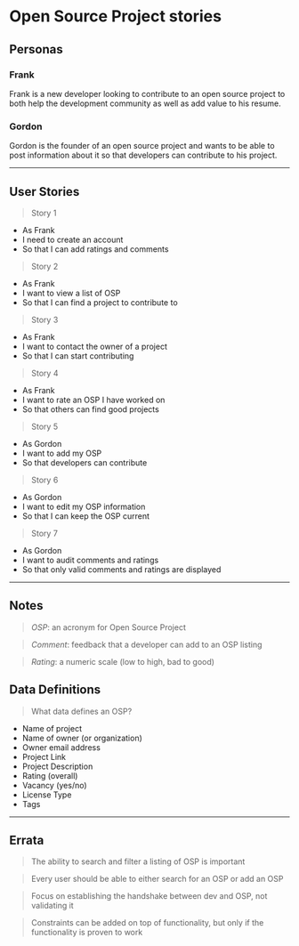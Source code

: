 # Open Source Project stories

## Personas

### Frank

Frank is a new developer looking to contribute to an open source project to both help the development community as well as add value to his resume.

### Gordon

Gordon is the founder of an open source project and wants to be able to post information about it so that developers can contribute to his project.

---

## User Stories

> Story 1

- As Frank
- I need to create an account
- So that I can add ratings and comments

> Story 2

- As Frank
- I want to view a list of OSP
- So that I can find a project to contribute to

> Story 3

- As Frank
- I want to contact the owner of a project
- So that I can start contributing

> Story 4

- As Frank
- I want to rate an OSP I have worked on
- So that others can find good projects

> Story 5

- As Gordon
- I want to add my OSP
- So that developers can contribute

> Story 6

- As Gordon
- I want to edit my OSP information
- So that I can keep the OSP current

> Story 7

- As Gordon
- I want to audit comments and ratings
- So that only valid comments and ratings are displayed

---

## Notes

> _OSP_: an acronym for Open Source Project

> _Comment_: feedback that a developer can add to an OSP listing

> _Rating_: a numeric scale (low to high, bad to good)

## Data Definitions

> What data defines an OSP?

- Name of project
- Name of owner (or organization)
- Owner email address
- Project Link
- Project Description
- Rating (overall)
- Vacancy (yes/no)
- License Type
- Tags

---

## Errata

> The ability to search and filter a listing of OSP is important

> Every user should be able to either search for an OSP or add an OSP

> Focus on establishing the handshake between dev and OSP, not validating it

> Constraints can be added on top of functionality, but only if the functionality is proven to work
